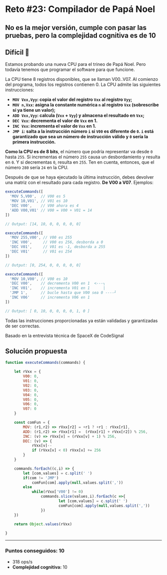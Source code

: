 # Reto #23: Compilador de Papá Noel

## No es la mejor versión, cumple con pasar las pruebas, pero la complejidad cognitiva es de 10
## Difícil 🔴

Estamos probando una nueva CPU para el trineo de Papá Noel. Pero todavía tenemos que programar el software para que funcione.

La CPU tiene 8 registros disponibles, que se llaman V00..V07. Al comienzo del programa, todos los registros contienen 0. La CPU admite las siguientes instrucciones:

* **`MOV Vxx,Vyy`: copia el valor del registro `Vxx` al registro `Vyy`;**
* **`MOV n,Vxx`: asigna la constante numérica `n` al registro `Vxx` (sobrescribe si ya tiene un valor);**
* **`ADD Vxx,Vyy`: calcula (`Vxx` + `Vyy`) y almacena el resultado en `Vxx`;**
* **`DEC Vxx`: decrementa el valor de `Vxx` en 1.**
* **`INC Vxx`: incrementa el valor de `Vxx` en 1.**
* **`JMP i`: salta a la instrucción número `i` si `V00` es diferente de `0`. `i` está garantizado que sea un número de instrucción válido y `0` sería la primera instrucción.**

**Como la CPU es de 8 bits**, el número que podría representar va desde `0` hasta `255`. Si incrementas el número `255` causa un desbordamiento y resulta en `0`. Y si decrementas `0`, resulta en `255`. Ten en cuenta, entonces, que el número `280` sería `24` en la CPU.

Después de que se haya ejecutado la última instrucción, debes devolver una matriz con el resultado para cada registro. **De V00 a V07**. Ejemplos:

```javascript
executeCommands([
  'MOV 5,V00',  // V00 es 5
  'MOV 10,V01', // V01 es 10
  'DEC V00',    // V00 ahora es 4
  'ADD V00,V01' // V00 = V00 + V01 = 14
])

// Output: [14, 10, 0, 0, 0, 0, 0]

executeCommands([
  'MOV 255,V00', // V00 es 255
  'INC V00',     // V00 es 256, desborda a 0
  'DEC V01',     // V01 es -1, desborda a 255
  'DEC V01'      // V01 es 254
])

// Output: [0, 254, 0, 0, 0, 0, 0]

executeCommands([
  'MOV 10,V00', // V00 es 10
  'DEC V00',    // decrementa V00 en 1  <---┐
  'INC V01',    // incrementa V01 en 1      |
  'JMP 1',      // bucle hasta que V00 sea 0 ----┘
  'INC V06'     // incrementa V06 en 1
])

// Output: [ 0, 10, 0, 0, 0, 0, 1, 0 ]
```

Todas las instrucciones proporcionadas ya están validadas y garantizadas de ser correctas.

Basado en la entrevista técnica de SpaceX de CodeSignal

## Solución propuesta

```javascript
function executeCommands(commands) {

    let rVxx = { 
        V00: 0, 
        V01: 0, 
        V02: 0, 
        V03: 0, 
        V04: 0, 
        V05: 0, 
        V06: 0, 
        V07: 0 
    }

    const comFun = {
        MOV: (r1,r2) => rVxx[r2] = +r1 ? +r1 : rVxx[r1],
        ADD: (r1,r2) => rVxx[r1] =  (rVxx[r1] + rVxx[r2]) % 256,
        INC: (v) => rVxx[v] = (rVxx[v] + 1) % 256,
        DEC: (v) => {
            rVxx[v]--
            if (rVxx[v] < 0) rVxx[v] += 256
        }
    }

    commands.forEach((c,i) => {
        let [com,values] = c.split(' ')
        if(com != 'JMP')
            comFun[com].apply(null,values.split(','))
        else
            while(rVxx['V00'] != 0)
                commands.slice(values,i).forEach(c =>{
                        let [com,values] = c.split(' ')
                        comFun[com].apply(null,values.split(','))
                })
    })
 
    return Object.values(rVxx)

}
```

---

### Puntos conseguidos: 10

* 318 ops/s
* **Complejidad cognitiva:** 10



